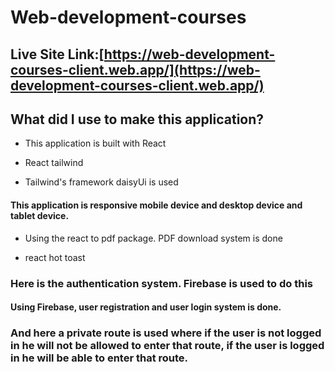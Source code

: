# Web-development-courses 

## Live Site Link:[https://web-development-courses-client.web.app/](https://web-development-courses-client.web.app/)

## What did I use to make this application? 

* This application is built with React

* React tailwind

* Tailwind's framework daisyUi is used

#### This application is responsive mobile device and desktop device and tablet device.

* Using the react to pdf package.  PDF download system is done

* react hot toast

### Here is the authentication system.  Firebase is used to do this

#### Using Firebase, user registration and user login system is done.


### And here a private route is used where if the user is not logged in he will not be allowed to enter that route, if the user is logged in he will be able to enter that route.